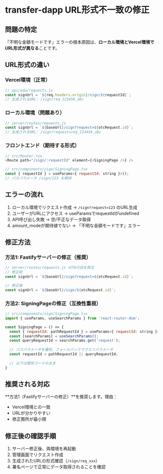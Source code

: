 # transfer-dapp URL形式不一致の修正

## 問題の特定
「不明な金額モードです」エラーの根本原因は、**ローカル環境とVercel環境でURL形式が異なる**ことです。

## URL形式の違い

### Vercel環境（正常）
```javascript
// api/ada/requests.js
const signUrl = `${req.headers.origin}/sign/${requestId}`;
// 生成されるURL: /sign/req_123456_abc
```

### ローカル環境（問題あり）
```javascript
// server/routes/requests.js 
const signUrl = `${baseUrl}/sign?request=${otcRequest.id}`;
// 生成されるURL: /sign?request=req_123456_abc
```

### フロントエンド（期待する形式）
```javascript
// src/Router.tsx
<Route path="/sign/:requestId" element={<SigningPage />} />

// src/components/sign/SigningPage.tsx
const { requestId } = useParams<{ requestId: string }>();
// パスパラメータ /sign/123 を期待
```

## エラーの流れ
1. ローカル環境でリクエスト作成 → `/sign?request=123` のURL生成
2. ユーザーがURLにアクセス → useParamsでrequestIdがundefined
3. API呼び出し失敗 → 空/不正なデータ取得
4. amount_modeが期待値でない → 「不明な金額モードです」エラー

## 修正方法

### 方法1: Fastifyサーバーの修正（推奨）
```javascript
// server/routes/requests.js の76行目を修正
// 修正前
const signUrl = `${baseUrl}/sign?request=${otcRequest.id}`;

// 修正後  
const signUrl = `${baseUrl}/sign/${otcRequest.id}`;
```

### 方法2: SigningPageの修正（互換性重視）
```javascript
// src/components/sign/SigningPage.tsx
import { useParams, useSearchParams } from 'react-router-dom';

const SigningPage = () => {
  const { requestId: pathRequestId } = useParams<{ requestId: string }>();
  const [searchParams] = useSearchParams();
  const queryRequestId = searchParams.get('request');
  
  // パスパラメータを優先、フォールバックでクエリパラメータ
  const requestId = pathRequestId || queryRequestId;
  
  // 以下は既存コードのまま
}
```

## 推奨される対応
**方法1（Fastifyサーバーの修正）**を推奨します。理由：
- Vercel環境との一致
- URLが分かりやすい
- 修正箇所が最小限

## 修正後の確認手順
1. サーバー修正後、両環境を再起動
2. 管理画面でリクエスト作成
3. 生成されたURLの形式確認（`/sign/req_xxx`）
4. 署名ページで正常にデータ取得されることを確認